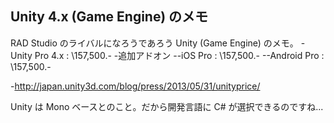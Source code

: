 ## Unity 4.x (Game Engine) のメモ

RAD Studio のライバルになろうであろう Unity (Game Engine) のメモ。
-Unity Pro 4.x : \157,500.-
-追加アドオン
--iOS Pro : \157,500.-
--Android Pro : \157,500.-

-http://japan.unity3d.com/blog/press/2013/05/31/unityprice/

Unity は Mono ベースとのこと。だから開発言語に C# が選択できるのですね... 


